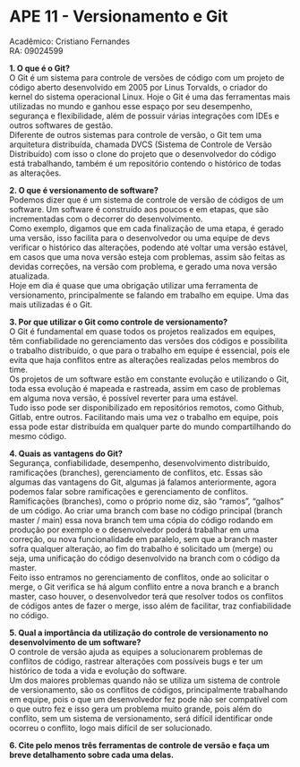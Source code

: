 # APE 11 - Versionamento e Git

Acadêmico: Cristiano Fernandes  
RA: 09024599

**1. O que é o Git?**  
O Git é um sistema para controle de versões de código com um projeto de código aberto desenvolvido em 2005 por Linus Torvalds, o criador do kernel do sistema operacional Linux. Hoje o Git é uma das ferramentas mais utilizadas no mundo e ganhou esse espaço por seu desempenho, segurança e flexibilidade, além de possuir várias integrações com IDEs e outros softwares de gestão.  
Diferente de outros sistemas para controle de versão, o Git tem uma arquitetura distribuída, chamada DVCS (Sistema de Controle de Versão Distribuído) com isso o clone do projeto que o desenvolvedor do código está trabalhando, também é um repositório contendo o histórico de todas as alterações.

**2. O que é versionamento de software?**  
Podemos dizer que é um sistema de controle de versão de códigos de um software. Um software é construído aos poucos e em etapas, que são incrementadas com o decorrer do desenvolvimento.  
Como exemplo, digamos que em cada finalização de uma etapa, é gerado uma versão, isso facilita para o desenvolvedor ou uma equipe de devs verificar o histórico das alterações, podendo até voltar uma versão estável, em casos que uma nova versão esteja com problemas, assim são feitas as devidas correções, na versão com problema, e gerado uma nova versão atualizada.  
Hoje em dia é quase que uma obrigação utilizar uma ferramenta de versionamento, principalmente se falando em trabalho em equipe. Uma das mais utilizadas é o Git.

**3. Por que utilizar o Git como controle de versionamento?**  
O Git é fundamental em quase todos os projetos realizados em equipes, têm confiabilidade no gerenciamento das versões dos códigos e possibilita o trabalho distribuído, o que para o trabalho em equipe é essencial, pois ele evita que haja conflitos entre as alterações realizadas pelos membros do time.  
Os projetos de um software estão em constante evolução e utilizando o Git, toda essa evolução é mapeada e rastreada, assim em caso de problemas em alguma nova versão, é possível reverter para uma estável.  
Tudo isso pode ser disponibilizado em repositórios remotos, como Github, Gitlab, entre outros. Facilitando mais uma vez o trabalho em equipe, pois essa pode estar distribuída em qualquer parte do mundo compartilhando do mesmo código.

**4. Quais as vantagens do Git?**  
Segurança, confiabilidade, desempenho, desenvolvimento distribuído, ramificações (branches), gerenciamento de conflitos, etc. Essas são algumas das vantagens do Git, algumas já falamos anteriormente, agora podemos falar sobre ramificações e gerenciamento de conflitos.  
Ramificações (branches), como o próprio nome diz, são “ramos”, “galhos” de um código. Ao criar uma branch com base no código principal (branch master / main) essa nova branch tem uma cópia do código rodando em produção por exemplo e o desenvolvedor poderá trabalhar em uma correção, ou nova funcionalidade em paralelo, sem que a branch master sofra qualquer alteração, ao fim do trabalho é solicitado um (merge) ou seja, uma unificação do código desenvolvido na branch com o código da master.  
Feito isso entramos no gerenciamento de conflitos, onde ao solicitar o merge, o Git verifica se há algum conflito entre a nova branch e a branch master, caso houver, o desenvolvedor terá que resolver todos os conflitos de códigos antes de fazer o merge, isso além de facilitar, traz confiabilidade no código.

**5. Qual a importância da utilização do controle de versionamento no desenvolvimento de um software?**  
O controle de versão ajuda as equipes a solucionarem problemas de conflitos de código, rastrear alterações com possíveis bugs e ter um histórico de toda a vida e evolução do software.  
Um dos maiores problemas quando não se utiliza um sistema de controle de versionamento, são os conflitos de códigos, principalmente trabalhando em equipe, pois o que um desenvolvedor fez pode não ser compatível com o que outro fez e isso gera um problema muito grande, pois além do conflito, sem um sistema de versionamento, será difícil identificar onde ocorreu o conflito, logo mais difícil de ser solucionado.

**6. Cite pelo menos três ferramentas de controle de versão e faça um breve detalhamento sobre cada uma delas.**
